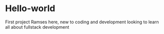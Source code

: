 # Hello-world
First project
Ramses here,
new to coding and development looking to learn all about fullstack development
